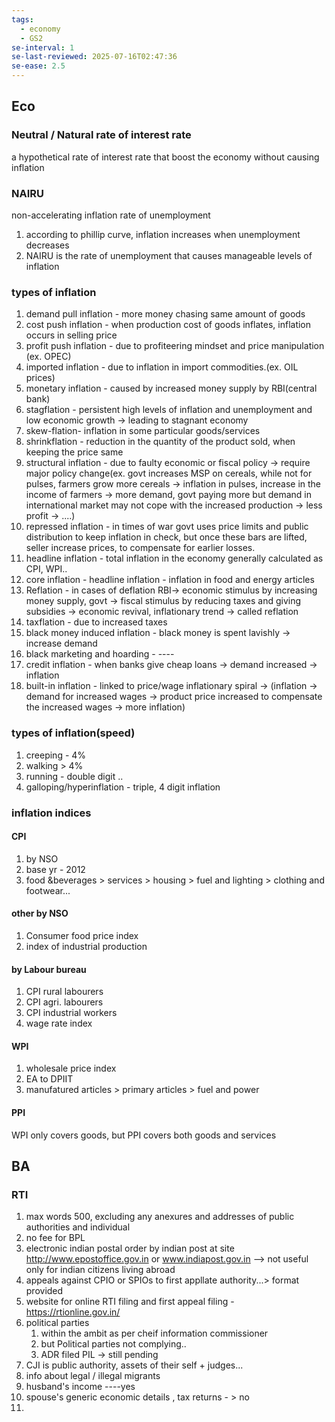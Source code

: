 ```yaml
---
tags:
  - economy
  - GS2
se-interval: 1
se-last-reviewed: 2025-07-16T02:47:36
se-ease: 2.5
---
```


## Eco
### Neutral  / Natural rate of interest rate
a hypothetical rate of interest rate that boost the economy without causing inflation
### NAIRU
non-accelerating inflation rate of unemployment
1. according to phillip curve, inflation increases when unemployment decreases
2. NAIRU is the rate of unemployment that causes manageable levels of inflation
### types of inflation
1. demand pull inflation - more money chasing same amount of goods
2. cost push inflation - when production cost of goods inflates, inflation occurs in selling price
3. profit push inflation - due to profiteering mindset and price manipulation (ex. OPEC)
4. imported inflation - due to inflation in import commodities.(ex. OIL prices)
5. monetary inflation - caused by increased money supply by RBI(central bank)
6. stagflation - persistent high levels of inflation and unemployment and low economic growth -> leading to stagnant economy
7. skew-flation- inflation in some particular goods/services
8. shrinkflation - reduction in the quantity of the product sold, when keeping the price same
9. structural inflation - due to faulty economic or fiscal policy -> require major policy change(ex. govt increases MSP on cereals, while not for pulses, farmers grow more cereals -> inflation in pulses, increase in the income of farmers -> more demand, govt paying more but demand in international market may not cope with the increased production -> less profit -> ....)
10. repressed inflation - in times of war govt uses price limits and public distribution to keep inflation in check, but once these bars are lifted, seller increase prices, to compensate for earlier losses.
11. headline inflation - total inflation in the economy generally calculated as CPI, WPI..
12. core inflation - headline inflation - inflation in food and energy articles
13. Reflation - in cases of deflation RBI-> economic stimulus by increasing money supply, govt -> fiscal stimulus by reducing taxes and giving subsidies -> economic revival, inflationary trend -> called reflation
14. taxflation - due to increased taxes
15. black money induced inflation - black money is spent lavishly -> increase demand
16. black marketing and hoarding - ----
17. credit inflation - when banks give cheap loans -> demand increased -> inflation 
18. built-in inflation - linked to price/wage inflationary spiral -> (inflation -> demand for increased wages -> product price increased to compensate the increased wages -> more inflation)
### types of inflation(speed)
1. creeping - 4%
2. walking > 4%
3. running - double digit ..
4. galloping/hyperinflation - triple, 4 digit inflation
### inflation indices
#### CPI
1. by NSO
2. base yr - 2012
3. food &beverages > services > housing > fuel and lighting > clothing and footwear...
#### other by NSO
1. Consumer food price index
2. index of industrial production 
#### by Labour bureau
1. CPI rural labourers
2. CPI agri. labourers
3. CPI industrial workers
4. wage rate index
#### WPI
1. wholesale price index
2. EA to DPIIT
3. manufatured articles > primary articles > fuel and power
#### PPI
WPI only covers goods, but PPI covers both goods and services
## BA
### RTI
1. max words 500, excluding any anexures and addresses of public authorities and individual
2. no fee for BPL
3. electronic indian postal order by indian post at site http://www.epostoffice.gov.in or www.indiapost.gov.in --> not useful only for indian citizens living abroad
4. appeals against CPIO or SPIOs to first appllate authority...> format provided
5. website for online RTI filing and first appeal filing - https://rtionline.gov.in/
6. political parties 
	1. within the ambit as per cheif information commissioner
	2. but Political parties not complying..
	3. ADR filed PIL -> still pending
7. CJI is public authority, assets of their self + judges...
8. info about legal / illegal migrants
9. husband's income ----yes
10. spouse's generic economic details , tax returns - > no
11. 